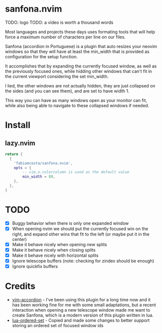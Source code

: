 # sanfona.nvim

TODO: logo
TODO: a video is worth a thousand words

Most languages and projects these days uses formating tools that will
help force a maximum number of characters per line on our files.

Sanfona (accordion in Portuguese) is a plugin that auto resizes your neovim
windows so that they will have at least the min_width that is provided as
configuration for the setup function.

It accomplishes that by expanding the currently focused window, as well as the
previously focused ones, while hidding other windows that can't fit in the
current viewport considering the set min_width.

I lied, the other windows are not actually hidden, they are just collapsed on
the sides (and you can see them), and are set to have width 1.

This way you can have as many windows open as your monitor can fit, while also
being able to navigate to these collapsed windows if needed.

# Install

## lazy.nvim

```lua
return {
  {
    'fabiomcosta/sanfona.nvim',
    opts = {
        -- vim.o.colorcolumn is used as the default value
        min_width = 80,
    },
  },
}
```

# TODO

- [x] Buggy behavior when there is only one expanded window
- [x] When opening nvim we should put the currently focused win on the right,
      and expand other wins that fit to the left (or maybe put it in the center)
- [x] Make it behave nicely when opening new splits
- [x] Make it behave nicely when closing splits
- [x] Make it behave nicely with horizontal splits
- [x] Ignore telescope buffers (note: checking for zindex should be enough)
- [x] Ignore quickfix buffers

# Credits

- [vim-accordion](https://github.com/mattboehm/vim-accordion) - I've been using this plugin for a long time now and it has been working fine for me with some small adaptations, but a recent interaction when opening a new telescope window made me want to create Sanfona, which is a modern version of this plugin written in lua.
- [lua-ordered-set](https://github.com/basiliscos/lua-ordered-set) - Copied and made some changes to better support storing an ordered set of focused window ids
